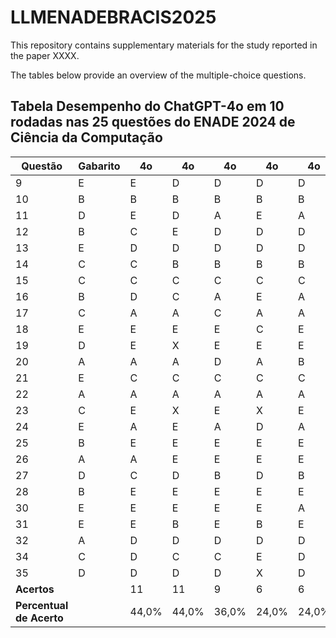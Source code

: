 # LLMENADEBRACIS2025

This repository contains supplementary materials for the study reported in the paper XXXX.

The tables below provide an overview of the multiple-choice questions.

## Tabela Desempenho do ChatGPT-4o em 10 rodadas nas 25 questões do ENADE 2024 de Ciência da Computação  

| Questão | Gabarito | 4o | 4o | 4o | 4o | 4o | 4o | 4o | 4o | 4o | 4o | Pontuação |
|---------|----------|----|----|----|----|----|----|----|----|----|----|-----------|
| 9       | E        | E  | D  | D  | D  | D  | D  | D  | D  | D  | D  | 1         |
| 10      | B        | B  | B  | B  | B  | B  | B  | B  | B  | B  | B  | 10        |
| 11      | D        | E  | D  | A  | E  | A  | E  | D  | E  | E  | E  | 2         |
| 12      | B        | C  | E  | D  | D  | D  | E  | D  | E  | E  | E  | 0         |
| 13      | E        | D  | D  | D  | D  | D  | D  | D  | D  | D  | D  | 0         |
| 14      | C        | C  | B  | B  | B  | B  | C  | C  | C  | C  | C  | 6         |
| 15      | C        | C  | C  | C  | C  | C  | C  | C  | C  | C  | C  | 10        |
| 16      | B        | D  | C  | A  | E  | A  | E  | C  | C  | E  | E  | 0         |
| 17      | C        | A  | A  | C  | A  | A  | C  | C  | C  | C  | A  | 5         |
| 18      | E        | E  | E  | E  | C  | E  | E  | E  | E  | E  | E  | 9         |
| 19      | D        | E  | X  | E  | E  | E  | E  | E  | E  | E  | E  | 0         |
| 20      | A        | A  | A  | D  | A  | B  | A  | C  | C  | C  | C  | 4         |
| 21      | E        | C  | C  | C  | C  | C  | C  | C  | C  | C  | C  | 0         |
| 22      | A        | A  | A  | A  | A  | A  | A  | A  | A  | A  | A  | 10        |
| 23      | C        | E  | X  | E  | X  | E  | X  | E  | E  | E  | E  | 0         |
| 24      | E        | A  | E  | A  | D  | A  | E  | A  | A  | C  | A  | 2         |
| 25      | B        | E  | E  | E  | E  | E  | E  | E  | E  | E  | E  | 0         |
| 26      | A        | A  | E  | E  | E  | E  | E  | E  | E  | E  | E  | 1         |
| 27      | D        | C  | D  | B  | D  | B  | D  | D  | D  | D  | D  | 7         |
| 28      | B        | E  | E  | E  | E  | E  | E  | E  | E  | E  | E  | 0         |
| 30      | E        | E  | E  | E  | E  | A  | E  | E  | E  | E  | E  | 9         |
| 31      | E        | E  | B  | E  | B  | E  | E  | E  | E  | E  | E  | 8         |
| 32      | A        | D  | D  | D  | D  | D  | D  | D  | D  | D  | A  | 1         |
| 34      | C        | D  | C  | C  | E  | D  | E  | C  | C  | C  | C  | 6         |
| 35      | D        | D  | D  | D  | X  | D  | D  | D  | E  | E  | E  | 6         |
| **Acertos** |      | 11 | 11 | 9  | 6  | 6  | 12 | 12 | 10 | 10 | 10 | **9,7**   |
| **Percentual de Acerto** | |44,0%|44,0%|36,0%|24,0%|24,0%|48,0%|48,0%|40,0%|40,0%|40,0%| **38,8%** |
